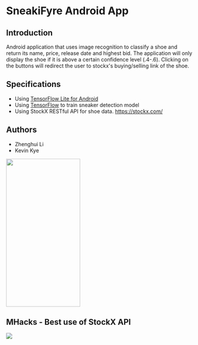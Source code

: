 # SneakiFyre Android App

## Introduction
Android application that uses image recognition to classify a shoe and return its name, price, release date and highest bid. The application will only display the shoe if it is above a certain confidence level (.4-.6). Clicking on the buttons will redirect the user to stockx's buying/selling link of the shoe.
## Specifications

- Using [TensorFlow Lite for Android](https://github.com/tensorflow/tensorflow/tree/master/tensorflow/contrib/lite/java/demo)
- Using [TensorFlow](https://github.com/tensorflow/tensorflow) to train sneaker detection model
- Using StockX RESTful API for shoe data. https://stockx.com/

## Authors
- Zhenghui Li
- Kevin Kye

<img src="https://user-images.githubusercontent.com/14865439/47057830-61bbe600-d190-11e8-8202-4b4f8322cd5a.jpg" width="200" height="400"></img>
## MHacks - Best use of StockX API
<img src="https://user-images.githubusercontent.com/14865439/47058003-25d55080-d191-11e8-99e4-b7df1c04e142.png"></img>
